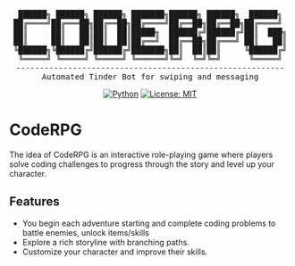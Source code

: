 <div align="center">
<pre>
 ██████╗ ██████╗ ██████╗ ███████╗██████╗ ██████╗  ██████╗ 
██╔════╝██╔═══██╗██╔══██╗██╔════╝██╔══██╗██╔══██╗██╔════╝ 
██║     ██║   ██║██║  ██║█████╗  ██████╔╝██████╔╝██║  ███╗
██║     ██║   ██║██║  ██║██╔══╝  ██╔══██╗██╔═══╝ ██║   ██║
╚██████╗╚██████╔╝██████╔╝███████╗██║  ██║██║     ╚██████╔╝
 ╚═════╝ ╚═════╝ ╚═════╝ ╚══════╝╚═╝  ╚═╝╚═╝      ╚═════╝ 
---------------------------------------------------------
Automated Tinder Bot for swiping and messaging
</pre>

[![Python](https://img.shields.io/badge/Python-3.8%2B-blue)](https://www.python.org/)
[![License: MIT](https://img.shields.io/badge/License-MIT-yellow.svg)](https://opensource.org/licenses/MIT)

</div>

# CodeRPG

The idea of CodeRPG is an interactive role-playing game where players solve coding challenges to progress through the story and level up your character.

## Features

-   You begin each adventure starting and complete coding problems to battle enemies, unlock items/skills
-   Explore a rich storyline with branching paths.
-   Customize your character and improve their skills.
